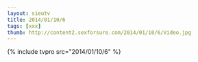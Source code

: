 ```yaml
--- 
layout: sieutv
title: 2014/01/10/6
tags: [xxx]
thumb: http://content2.sexforsure.com/2014/01/10/6/Video.jpg
---
```

{% include tvpro src="2014/01/10/6" %} 

